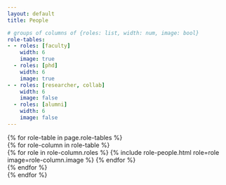 ```yaml
---
layout: default
title: People

# groups of columns of {roles: list, width: num, image: bool}
role-tables:
- - roles: [faculty]
    width: 6
    image: true
  - roles: [phd]
    width: 6
    image: true
- - roles: [researcher, collab]
    width: 6
    image: false
  - roles: [alumni]
    width: 6
    image: false
---
```

<div id="people">
    {% for role-table in page.role-tables %}
        <section class="people row justify-content-between">
            {% for role-column in role-table %}
                <div class="col-md-{{ role-column.width }}">
                    {% for role in role-column.roles %}
                        {% include role-people.html role=role image=role-column.image %}
                    {% endfor %}
                </div>
            {% endfor %}
        </section>
    {% endfor %}
</div>

